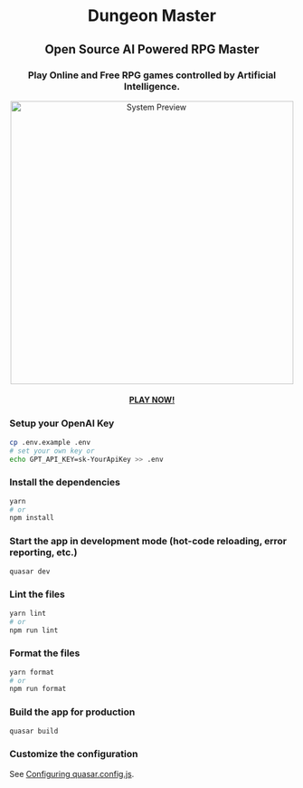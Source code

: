 <h1 align=center>Dungeon Master</h1>
<div align="center">
  <h2>Open Source AI Powered RPG Master</h2>
  <h3>Play <strong>Online and Free</strong> RPG games controlled by Artificial Intelligence.</h3>
  <image src="./public/images/system-preview.png" width="500px" alt="System Preview"></image>
  <p align="center"><a align="center" href="https://rochajario.github.io/DungeonMasterAi/" target="_blank"><h4>PLAY NOW!</h4></a></p>
</div>

### Setup your OpenAI Key

```bash
cp .env.example .env
# set your own key or
echo GPT_API_KEY=sk-YourApiKey >> .env
```

### Install the dependencies

```bash
yarn
# or
npm install
```

### Start the app in development mode (hot-code reloading, error reporting, etc.)

```bash
quasar dev
```

### Lint the files

```bash
yarn lint
# or
npm run lint
```

### Format the files

```bash
yarn format
# or
npm run format
```

### Build the app for production

```bash
quasar build
```

### Customize the configuration

See [Configuring quasar.config.js](https://v2.quasar.dev/quasar-cli-webpack/quasar-config-js).

